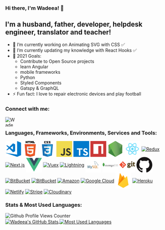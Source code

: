 ### Hi there, I'm Wadeea! 👋

<!--
**WadeeaKiwan/WadeeaKiwan** is a ✨ _special_ ✨ repository because its `README.md` (this file) appears on your GitHub profile.

Here are some ideas to get you started:

- 🔭 I’m currently working on ...
- 🌱 I’m currently learning ...
- 👯 I’m looking to collaborate on ...
- 🤔 I’m looking for help with ...
- 💬 Ask me about ...
- 📫 How to reach me: ...
- 😄 Pronouns: ...
- ⚡ Fun fact: ...
-->

## I'm a husband, father, developer, helpdesk engineer, translator and teacher!

- 🔭 I’m currently working on Animating SVG with CSS ✅
- 🌱 I’m currently updating my knowledge with React Hooks ✅
- 🥅 2021 Goals:
  - Contribute to Open Source projects
  - learn Angular
  - mobile frameworks
  - Python
  - Styled Components
  - Gatspy & GraphQL
- ⚡ Fun fact: I love to repair electronic devices and play football

### Connect with me:

[<img align="left" alt="Wadeea Kiwan | LinkedIn" height="30px" width="30px" src="https://cdn.jsdelivr.net/npm/simple-icons@v3/icons/linkedin.svg" />][linkedin]

<br />

### Languages, Frameworks, Environments, Services and Tools:

[<img align="center" alt="Visual Studio Code" height="50px" width="50px" src="https://raw.githubusercontent.com/github/explore/80688e429a7d4ef2fca1e82350fe8e3517d3494d/topics/visual-studio-code/visual-studio-code.png" />][visualstudiocode]
[<img align="center" alt="HTML" height="50px" width="50px" src="https://raw.githubusercontent.com/github/explore/80688e429a7d4ef2fca1e82350fe8e3517d3494d/topics/html/html.png" />][html]
[<img align="center" alt="CSS" height="50px" width="50px" src="https://raw.githubusercontent.com/github/explore/80688e429a7d4ef2fca1e82350fe8e3517d3494d/topics/css/css.png" />][css]
[<img align="center" alt="JavaScript" height="50px" width="50px" src="https://raw.githubusercontent.com/github/explore/80688e429a7d4ef2fca1e82350fe8e3517d3494d/topics/javascript/javascript.png" />][javascript]
[<img align="center" alt="TypeScript" height="50px" width="50px" src="https://raw.githubusercontent.com/github/explore/80688e429a7d4ef2fca1e82350fe8e3517d3494d/topics/typescript/typescript.png" />][typescript]
[<img align="center" alt="NPM" height="50px" width="50px" src="https://raw.githubusercontent.com/github/explore/80688e429a7d4ef2fca1e82350fe8e3517d3494d/topics/npm/npm.png" />][npm]
[<img align="center" alt="Node.js" height="50px" width="50px" src="https://raw.githubusercontent.com/github/explore/80688e429a7d4ef2fca1e82350fe8e3517d3494d/topics/nodejs/nodejs.png" />][nodejs]
[<img align="center" alt="React" height="50px" width="50px" src="https://raw.githubusercontent.com/github/explore/80688e429a7d4ef2fca1e82350fe8e3517d3494d/topics/react/react.png" />][react]
[<img align="center" alt="Redux" width="50px" height="50px" src="https://i1.wp.com/everyday.codes/wp-content/uploads/2020/01/0-U2DmhXYumRyXH6X1.png?resize=2048%2C1851&ssl=1" />][redux]
[<img align="center" alt="Next.js" height="50px" width="50px" src="https://camo.githubusercontent.com/ca77ac5dce4c60a9ec14ce2a7676208ebe1511057a9c912bdf2ab20214ac6150/68747470733a2f2f75706c6f61642d69636f6e2e73332e75732d656173742d322e616d617a6f6e6177732e636f6d2f75706c6f6164732f69636f6e732f706e672f393131343835363736313535313934313731312d3531322e706e67" />][next]
[<img align="center" alt="Vue" width="50px" src="https://raw.githubusercontent.com/github/explore/80688e429a7d4ef2fca1e82350fe8e3517d3494d/topics/vue/vue.png" />][vue]
[<img align="center" alt="Vuex" height="50px" width="50px" src="https://user-images.githubusercontent.com/7110136/29002857-9e802f08-7ab4-11e7-9c31-604b5d0d0c19.png" />][vuex]
[<img align="center" alt="Lightning" height="50px" width="50px" src="https://rdkcentral.github.io/Lightning/img/LngDocs_WebGl.png" />][lightning]
[<img align="center" alt="MySQL" height="50px" width="50px" src="https://raw.githubusercontent.com/github/explore/80688e429a7d4ef2fca1e82350fe8e3517d3494d/topics/mysql/mysql.png" />][mysql]
[<img align="center" alt="MongoDB" height="50px" width="50px" src="https://raw.githubusercontent.com/github/explore/80688e429a7d4ef2fca1e82350fe8e3517d3494d/topics/mongodb/mongodb.png" />][mongodb]
[<img align="center" alt="Git" width="50px" height="50px" src="https://raw.githubusercontent.com/github/explore/80688e429a7d4ef2fca1e82350fe8e3517d3494d/topics/git/git.png" />][git]
[<img align="center" alt="GitHub" height="50px" width="50px" src="https://raw.githubusercontent.com/github/explore/78df643247d429f6cc873026c0622819ad797942/topics/github/github.png" />][github]
[<img align="center" alt="BitBucket" height="50px" width="50px" src="https://cdn4.iconfinder.com/data/icons/logos-and-brands/512/44_Bitbucket_logo_logos-512.png" />][bitbucket]
[<img align="center" alt="BitBucket" height="50px" width="50px" src="https://cdn4.iconfinder.com/data/icons/logos-and-brands/512/144_Gitlab_logo_logos-512.png" />][gitlab]
[<img align="center" alt="Amazon" height="50px" width="50px" src="https://cloudastronautblog.files.wordpress.com/2017/10/aws_logo_smile_1200x630.png?w=50&h=50&crop=1" />][amazon]
[<img align="center" alt="Google Cloud" height="50px" width="50px" src="https://e7.pngegg.com/pngimages/834/472/png-clipart-google-cloud-icon-google-cloud-platform-cloud-computing-amazon-web-services-virtual-private-cloud-cloud-computing-text-trademark.png" />][googlecloud]
[<img align="center" alt="Firebase" width="50px" src="https://raw.githubusercontent.com/github/explore/80688e429a7d4ef2fca1e82350fe8e3517d3494d/topics/firebase/firebase.png" />][firebase]
[<img align="center" alt="Heroku" width="50px" src="https://d29fhpw069ctt2.cloudfront.net/icon/image/38840/preview.svg" />][heroku]
[<img align="center" alt="Netlify" height="50px" width="50px" src="https://cdn.icon-icons.com/icons2/2107/PNG/512/file_type_netlify_icon_130354.png" />][netlify]
[<img align="center" alt="Stripe" height="50px" width="100px" src="https://woocommerce.com/wp-content/uploads/2011/12/stripe-logo-blue.png" />][stripe]
[<img align="center" alt="Cloudinary" height="50px" width="50px" src="https://s3.amazonaws.com/awsmp-logos/cloudinary.png" />][cloudinary]

### Stats & Most Used Languages:

<a href="https://komarev.com/ghpvc/?username=WadeeaKiwan">
  <img align="left" alt="Github Profile Views Counter" src="https://komarev.com/ghpvc/?username=WadeeaKiwan">
</a>

<br />

<a href="https://github-readme-stats.vercel.app/api?username=WadeeaKiwan&count_private=true&show_icons=true&hide=issues,contribs">
  <img align="center" alt="Wadeea's GitHub Stats" src="https://github-readme-stats.vercel.app/api?username=WadeeaKiwan&count_private=true&show_icons=true&hide=issues,contribs" />
</a>

<a href="https://github-readme-stats.vercel.app/api/top-langs/?username=WadeeaKiwan&layout=compact&exclude_repo=basicpizza">
  <img align="center" alt="Most Used Languages" src="https://github-readme-stats.vercel.app/api/top-langs/?username=WadeeaKiwan&layout=compact&exclude_repo=basicpizza" />
</a>

<br />
<br />

[linkedin]: https://www.linkedin.com/in/wadeeakiwan/
[visualstudiocode]: https://code.visualstudio.com/
[html]: https://developer.mozilla.org/en-US/docs/Web/HTML
[css]: https://developer.mozilla.org/en-US/docs/Web/CSS
[javascript]: https://www.javascript.com/
[typescript]: https://www.typescriptlang.org/
[npm]: https://www.npmjs.com/
[nodejs]: https://nodejs.org/en/
[react]: https://reactjs.org/
[redux]: https://redux.js.org/
[next]: https://nextjs.org/
[vue]: https://vuejs.org/
[vuex]: https://vuex.vuejs.org/
[lightning]: https://rdkcentral.github.io/Lightning/
[mysql]: https://www.mysql.com/
[mongodb]: https://www.mongodb.com/
[git]: https://git-scm.com/
[github]: https://github.com/
[bitbucket]: https://bitbucket.org/
[gitlab]: https://about.gitlab.com/
[amazon]: https://aws.amazon.com/
[googlecloud]: https://cloud.google.com/
[firebase]: https://firebase.google.com/
[heroku]: https://www.heroku.com/
[netlify]: https://www.netlify.com/
[stripe]: https://stripe.com/en-nl
[cloudinary]: https://cloudinary.com/

